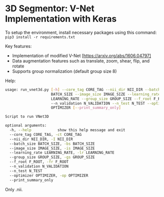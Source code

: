 # 3D Segmentor: V-Net Implementation with Keras

To setup the environment, install necessary packages using this command:
```pip3 install -r requirements.txt```

Key features:
- Implementation of modified V-Net [https://arxiv.org/abs/1606.04797]
- Data augmentation features such as translate, zoom, shear, flip, and rotate
- Supports group normalization (default group size 8)

Help:
```bash
usage: run_vnet3d.py [-h] --core_tag CORE_TAG --nii_dir NII_DIR --batch_size
                     BATCH_SIZE --image_size IMAGE_SIZE --learning_rate
                     LEARNING_RATE --group_size GROUP_SIZE --f_root F_ROOT
                     --n_validation N_VALIDATION --n_test N_TEST --optimizer
                     OPTIMIZER [--print_summary_only]

Script to run VNet3D

optional arguments:
  -h, --help            show this help message and exit
  --core_tag CORE_TAG, -ct CORE_TAG
  --nii_dir NII_DIR, -I NII_DIR
  --batch_size BATCH_SIZE, -bs BATCH_SIZE
  --image_size IMAGE_SIZE, -is IMAGE_SIZE
  --learning_rate LEARNING_RATE, -lr LEARNING_RATE
  --group_size GROUP_SIZE, -gs GROUP_SIZE
  --f_root F_ROOT, -fr F_ROOT
  --n_validation N_VALIDATION
  --n_test N_TEST
  --optimizer OPTIMIZER, -op OPTIMIZER
  --print_summary_only
```
Only .nii.